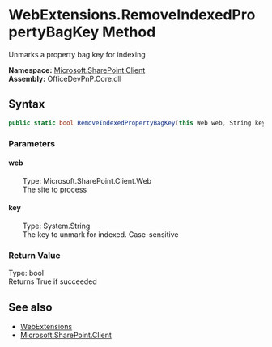 # WebExtensions.RemoveIndexedPropertyBagKey Method  
 Unmarks a property bag key for indexing   

**Namespace:** [Microsoft.SharePoint.Client](Microsoft.SharePoint.Client.md)  
**Assembly:** OfficeDevPnP.Core.dll  
## Syntax
```C#
public static bool RemoveIndexedPropertyBagKey(this Web web, String key)
```
### Parameters
#### web  
&emsp;&emsp;Type: Microsoft.SharePoint.Client.Web  
&emsp;&emsp;The site to process  

  

#### key  
&emsp;&emsp;Type: System.String  
&emsp;&emsp;The key to unmark for indexed. Case-sensitive  

  

### Return Value
Type: bool  
Returns True if succeeded  


## See also
- [WebExtensions](Microsoft.SharePoint.Client.WebExtensions.md) 
- [Microsoft.SharePoint.Client](Microsoft.SharePoint.Client.md) 
